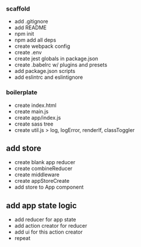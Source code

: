 ### scaffold

* add .gitignore
* add README
* npm init
* npm add all deps
* create webpack config
* create .env
* create jest globals in package.json
* create .babelrc w/ plugins and presets
* add package.json scripts
* add eslintrc and eslintignore

### boilerplate

* create index.html
* create main.js
* create app/index.js
* create sass tree
* create util.js > log, logError, renderIf, classToggler

## add store

* create blank app reducer
* create combineReducer
* create middleware
* create appStoreCreate
* add store to App component

## add app state logic

* add reducer for app state
* add action creator for reducer
* add ui for this action creator
* repeat


